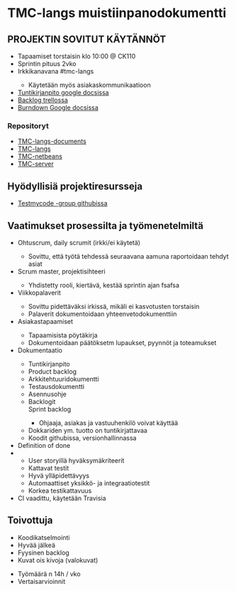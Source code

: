<h1>TMC-langs muistiinpanodokumentti</h1>

<h2>PROJEKTIN SOVITUT KÄYTÄNNÖT</h2>
<ul>
  <li>Tapaamiset torstaisin klo 10:00 @ CK110</li>
  <li>Sprintin pituus 2vko</li>
  <li>Irkkikanavana #tmc-langs</li>
  <ul>
    <li>Käytetään myös asiakaskommunikaatioon</li>
  </ul>
  <li>
    <a href="https://docs.google.com/spreadsheets/d/1YvdoH0zuv5MewZkCeuN3h0QOByj76-O7abEX8bXMSGs/edit#gid=0">
    Tuntikirjanpito google docsissa
    </a>
  </li>
  <li>
  <a href="https://trello.com/b/wqL9FXVK/tmc-langs">Backlog trellossa</a>
  </li>
  <li>
  <a href="https://docs.google.com/spreadsheets/d/1Ga8_0Eez9-wSf3TjEJ54gKMjkgdXX_cqdBU40NF9t-4/edit?usp=sharing">
    Burndown Google docsissa
  </a>
</ul>

<h3>Repositoryt</h3>
<ul>
  <li><a href="https://github.com/zzats/TMC-langs-documents">
    TMC-langs-documents
  </a></li>
  <li><a href="https://github.com/tmc-langs/tmc-langs">
    TMC-langs
  </a></li>
  <li><a href="https://github.com/tmc-langs/tmc-netbeans">
    TMC-netbeans
  </a></li>
  <li><a href="https://github.com/tmc-langs/tmc-server">
    TMC-server
  </a></li>
</ul>
  
<h2>Hyödyllisiä projektiresursseja</h2>
<ul>
  <li>
    <a href="https://github.com/testmycode/">
      Testmycode -group githubissa
    </a>
  </li>
</ul>

<h2>Vaatimukset prosessilta ja työmenetelmiltä</h2>
<ul>
  <li>Ohtuscrum, daily scrumit (irkki/ei käytetä)</li>
  <ul>
    <li>Sovittu, että työtä tehdessä seuraavana aamuna raportoidaan tehdyt asiat</li>
  </ul>
  <li>Scrum master, projektisihteeri</li>
  <ul>
    <li>Yhdistetty rooli, kiertävä, kestää sprintin ajan fsafsa</li>
  </ul>
  <li>Viikkopalaverit</li>
  <ul>
    <li>Sovittu pidettäväksi irkissä, mikäli ei kasvotusten torstaisin</li>
    <li>Palaverit dokumentoidaan yhteenvetodokumenttiin</li>
  </ul>
  <li>Asiakastapaamiset</li>
  <ul>
    <li>Tapaamisista pöytäkirja</li>
    <li>Dokumentoidaan päätöksetm lupaukset, pyynnöt ja toteamukset</li>
  </ul>
  <li>Dokumentaatio</li>
  <ul>
    <li>Tuntikirjanpito</li>
    <li>Product backlog</li>
    <li>Arkkitehtuuridokumentti</li>
    <li>Testausdokumentti</li>
    <li>Asennusohje</li>
    <li>Backlogit</li>
    <ll>Sprint backlog</li>
      <ul>
        <li>Ohjaaja, asiakas ja vastuuhenkilö voivat käyttää</li>
      </ul>
    <li>Dokkariden ym. tuotto on tuntikirjattavaa</li>
    <li>Koodit githubissa, versionhallinnassa</li>
  </ul>
  <li>Definition of done<li>
  <ul>
    <li>User storyillä hyväksymäkriteerit</li>
    <li>Kattavat testit</li>
    <li>Hyvä ylläpidettävyys</li>
    <li>Automaattiset yksikkö- ja integraatiotestit</li>
    <li>Korkea testikattavuus</li>
  </ul>
  <li>CI vaadittu, käytetään Travisia</li>
</ul>
<h2>Toivottuja</h2>
<ul>
  <li>Koodikatselmointi</li>
  <li>Hyvää jälkeä</li>
  <li>Fyysinen backlog</li>
  <li>Kuvat ois kivoja (valokuvat)</li>
</ul>

<ul>
  <li>Työmäärä n 14h / vko</li>
  <li>Vertaisarvioinnit</li>  

